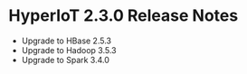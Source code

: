 # HyperIoT 2.3.0 Release Notes

- Upgrade to HBase 2.5.3
- Upgrade to Hadoop 3.5.3
- Upgrade to Spark 3.4.0